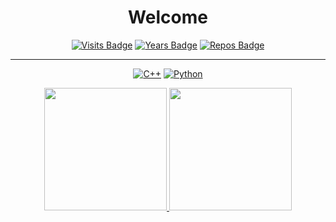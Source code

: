 <h1  align="center">Welcome</h1></p>

<div align="center">

[![Visits Badge](https://badges.pufler.dev/visits/Papr3ka/Papr3ka)](https://github.com/Papr3ka)
[![Years Badge](https://badges.pufler.dev/years/Papr3ka)](https://github.com/Papr3ka)
[![Repos Badge](https://badges.pufler.dev/repos/Papr3ka)](https://github.com/Papr3ka)


---

[![C++](https://img.shields.io/badge/-C++-00599C?style=flat-square&logo=c)](https://github.com/Papr3ka)
[![Python](https://img.shields.io/badge/-Python-black?style=flat-square&logo=Python)](https://github.com/Papr3ka)

</div>


<a href="https://github.com/Papr3ka">
  <p align = "center">
    <img src="https://github-readme-stats.vercel.app/api?username=Papr3ka&theme=tokyonight&show_icons=true&hide_border=true" height="196px"/>
    <img src="https://github-readme-stats.vercel.app/api/top-langs/?username=Papr3ka&theme=tokyonight&hide_title=true&show_icons=true&hide_border=true" height="196px"/>
  </p>
</a>

</div>


